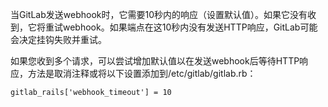 
当GitLab发送webhook时，它需要10秒内的响应（设置默认值）。如果它没有收到，它将重试webhook。如果端点在这10秒内没有发送HTTP响应，GitLab可能会决定挂钩失败并重试。
<!--more-->
如果您收到多个请求，可以尝试增加默认值以在发送webhook后等待HTTP响应，方法是取消注释或将以下设置添加到/etc/gitlab/gitlab.rb：

    gitlab_rails['webhook_timeout'] = 10 

